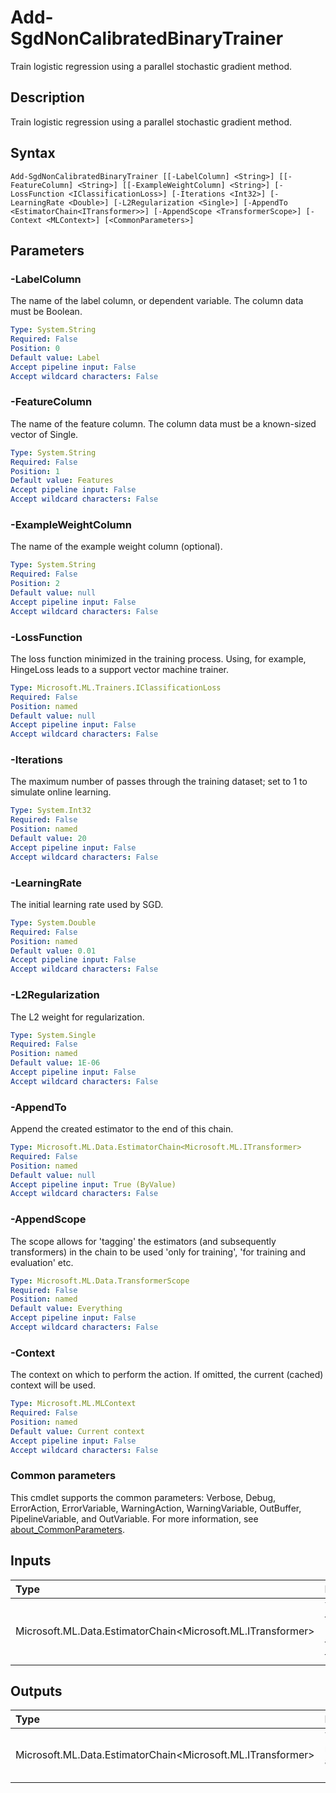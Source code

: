 # Add-SgdNonCalibratedBinaryTrainer

Train logistic regression using a parallel stochastic gradient method.

## Description

Train logistic regression using a parallel stochastic gradient method.

## Syntax

```
Add-SgdNonCalibratedBinaryTrainer [[-LabelColumn] <String>] [[-FeatureColumn] <String>] [[-ExampleWeightColumn] <String>] [-LossFunction <IClassificationLoss>] [-Iterations <Int32>] [-LearningRate <Double>] [-L2Regularization <Single>] [-AppendTo <EstimatorChain<ITransformer>>] [-AppendScope <TransformerScope>] [-Context <MLContext>] [<CommonParameters>]
```

## Parameters

### -LabelColumn

The name of the label column, or dependent variable. The column data must be Boolean.

```yaml
Type: System.String
Required: False
Position: 0
Default value: Label
Accept pipeline input: False
Accept wildcard characters: False
```

### -FeatureColumn

The name of the feature column. The column data must be a known-sized vector of Single.

```yaml
Type: System.String
Required: False
Position: 1
Default value: Features
Accept pipeline input: False
Accept wildcard characters: False
```

### -ExampleWeightColumn

The name of the example weight column (optional).

```yaml
Type: System.String
Required: False
Position: 2
Default value: null
Accept pipeline input: False
Accept wildcard characters: False
```

### -LossFunction

The loss function minimized in the training process. Using, for example, HingeLoss leads to a support vector machine trainer.

```yaml
Type: Microsoft.ML.Trainers.IClassificationLoss
Required: False
Position: named
Default value: null
Accept pipeline input: False
Accept wildcard characters: False
```

### -Iterations

The maximum number of passes through the training dataset; set to 1 to simulate online learning.

```yaml
Type: System.Int32
Required: False
Position: named
Default value: 20
Accept pipeline input: False
Accept wildcard characters: False
```

### -LearningRate

The initial learning rate used by SGD.

```yaml
Type: System.Double
Required: False
Position: named
Default value: 0.01
Accept pipeline input: False
Accept wildcard characters: False
```

### -L2Regularization

The L2 weight for regularization.

```yaml
Type: System.Single
Required: False
Position: named
Default value: 1E-06
Accept pipeline input: False
Accept wildcard characters: False
```

### -AppendTo

Append the created estimator to the end of this chain.

```yaml
Type: Microsoft.ML.Data.EstimatorChain<Microsoft.ML.ITransformer>
Required: False
Position: named
Default value: null
Accept pipeline input: True (ByValue)
Accept wildcard characters: False
```

### -AppendScope

The scope allows for 'tagging' the estimators (and subsequently transformers) in the chain to be used 'only for training', 'for training and evaluation' etc.

```yaml
Type: Microsoft.ML.Data.TransformerScope
Required: False
Position: named
Default value: Everything
Accept pipeline input: False
Accept wildcard characters: False
```

### -Context

The context on which to perform the action. If omitted, the current (cached) context will be used.

```yaml
Type: Microsoft.ML.MLContext
Required: False
Position: named
Default value: Current context
Accept pipeline input: False
Accept wildcard characters: False
```

### Common parameters

This cmdlet supports the common parameters: Verbose, Debug, ErrorAction, ErrorVariable, WarningAction, WarningVariable, OutBuffer, PipelineVariable, and OutVariable. For more information, see [about_CommonParameters](https://go.microsoft.com/fwlink/?LinkID=113216).

## Inputs

| Type | Description |
|:---|:---|
| Microsoft.ML.Data.EstimatorChain<Microsoft.ML.ITransformer> | You can pipe the EstimatorChain to append to this cmdlet. |

## Outputs

| Type | Description |
|:---|:---|
| Microsoft.ML.Data.EstimatorChain<Microsoft.ML.ITransformer> | This cmdlet returns the appended EstimatorChain. |


